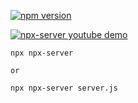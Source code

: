 [![npm version](https://badge.fury.io/js/npx-server.svg)](https://badge.fury.io/js/npx-server)

[![npx-server youtube demo](http://img.youtube.com/vi/uAO9Buimxys/0.jpg)](http://www.youtube.com/watch?v=uAO9Buimxys)



    npx npx-server
    
    or
    
    npx npx-server server.js
    